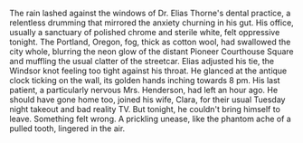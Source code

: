 The rain lashed against the windows of Dr. Elias Thorne's dental practice, a relentless drumming that mirrored the anxiety churning in his gut.  His office, usually a sanctuary of polished chrome and sterile white, felt oppressive tonight.  The Portland, Oregon, fog, thick as cotton wool, had swallowed the city whole, blurring the neon glow of the distant Pioneer Courthouse Square and muffling the usual clatter of the streetcar.  Elias adjusted his tie, the Windsor knot feeling too tight against his throat. He glanced at the antique clock ticking on the wall, its golden hands inching towards 8 pm.  His last patient, a particularly nervous Mrs. Henderson, had left an hour ago.  He should have gone home too, joined his wife, Clara, for their usual Tuesday night takeout and bad reality TV. But tonight, he couldn't bring himself to leave. Something felt wrong.  A prickling unease, like the phantom ache of a pulled tooth, lingered in the air.
